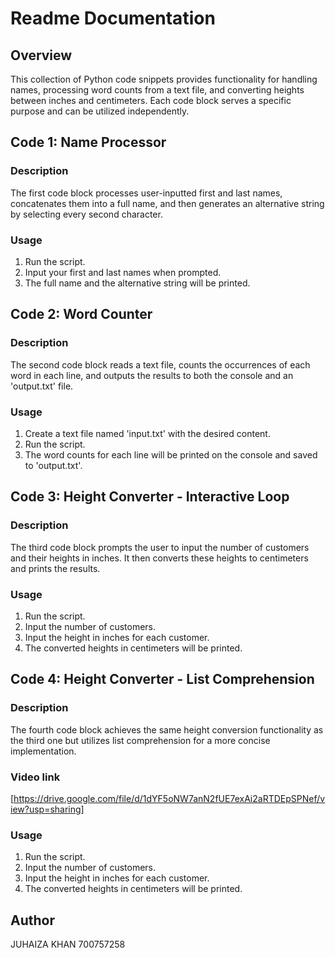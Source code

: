 # Readme Documentation

## Overview

This collection of Python code snippets provides functionality for handling names, processing word counts from a text file, and converting heights between inches and centimeters. Each code block serves a specific purpose and can be utilized independently.

## Code 1: Name Processor

### Description

The first code block processes user-inputted first and last names, concatenates them into a full name, and then generates an alternative string by selecting every second character.

### Usage

1. Run the script.
2. Input your first and last names when prompted.
3. The full name and the alternative string will be printed.

## Code 2: Word Counter

### Description

The second code block reads a text file, counts the occurrences of each word in each line, and outputs the results to both the console and an 'output.txt' file.

### Usage

1. Create a text file named 'input.txt' with the desired content.
2. Run the script.
3. The word counts for each line will be printed on the console and saved to 'output.txt'.

## Code 3: Height Converter - Interactive Loop

### Description

The third code block prompts the user to input the number of customers and their heights in inches. It then converts these heights to centimeters and prints the results.

### Usage

1. Run the script.
2. Input the number of customers.
3. Input the height in inches for each customer.
4. The converted heights in centimeters will be printed.

## Code 4: Height Converter - List Comprehension

### Description

The fourth code block achieves the same height conversion functionality as the third one but utilizes list comprehension for a more concise implementation.

### Video link

[https://drive.google.com/file/d/1dYF5oNW7anN2fUE7exAi2aRTDEpSPNef/view?usp=sharing]

### Usage

1. Run the script.
2. Input the number of customers.
3. Input the height in inches for each customer.
4. The converted heights in centimeters will be printed.

## Author
JUHAIZA KHAN
700757258


